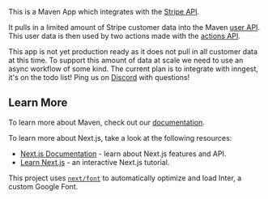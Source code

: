 This is a Maven App which integrates with the [Stripe API](https://docs.stripe.com/api/balance).

It pulls in a limited amount of Stripe customer data into the Maven [user API](https://developers.mavenagi.com/docs/api-reference/api-reference/users).
This user data is then used by two actions made with the [actions API](https://developers.mavenagi.com/docs/api-reference/api-reference/actions).

This app is not yet production ready as it does not pull in all customer data at this time. To support this amount of data at scale we need to use an async workflow of some kind. The current plan is to integrate with inngest, it's on the todo list! Ping us on [Discord](https://discord.mavenagi.com) with questions!

## Learn More

To learn more about Maven, check out our [documentation](http://developers.mavenagi.com).

To learn more about Next.js, take a look at the following resources:

- [Next.js Documentation](https://nextjs.org/docs) - learn about Next.js features and API.
- [Learn Next.js](https://nextjs.org/learn) - an interactive Next.js tutorial.

This project uses [`next/font`](https://nextjs.org/docs/basic-features/font-optimization) to automatically optimize and load Inter, a custom Google Font.
